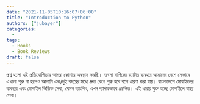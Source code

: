```yaml
---
date: "2021-11-05T10:16:07+06:00"
title: "Introduction to Python"
authors: ["jubayer"]
categories:
  -
tags:
  - Books
  - Book Reviews
draft: false
---
```



প্রশ্ন হলো এই প্রতিযোগিতায় আমরা কোথায় অবস্থান করছি। ব্যবসা বাণিজ্যে ড্যাটার ব্যবহার আমাদের দেশে সেভাবে এখনো শুরু না হলেও আগামি এক/দুই বছরের মধ্যে দ্রুত বেগে শুরু হবে বলে ধারণা করা যায়। বাংলাদেশে মোবাইলের ব্যবহার এবং মোবাইল ভিত্তিক সেবা, যেমন ব্যাংকিং, এখন ব্যাপকভাবে প্রচলিত। এই ধারায় যুক্ত হচ্ছে মোবাইলে স্বাস্থ্য সেবা।

